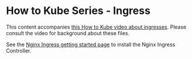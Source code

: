 # How to Kube Series - Ingress

This content accompanies [this How to Kube video about ingresses](https://www.youtube.com/watch?v=qcMSeeK9tmI). Please consult the video for background about these files.

See the [Nginx Ingress getting started page](https://kubernetes.github.io/ingress-nginx/deploy/) to install the Nginx Ingress Controller.
